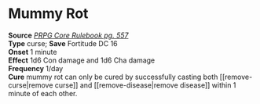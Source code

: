 # Mummy Rot

**Source** [_PRPG Core Rulebook pg. 557_](http://paizo.com/pathfinderRPG/v5748btpy88yj)  
**Type** curse; **Save** Fortitude DC 16  
**Onset** 1 minute  
**Effect** 1d6 Con damage and 1d6 Cha damage  
**Frequency** 1/day  
**Cure** mummy rot can only be cured by successfully casting both [[remove-curse|remove curse]] and [[remove-disease|remove disease]] within 1 minute of each other.
